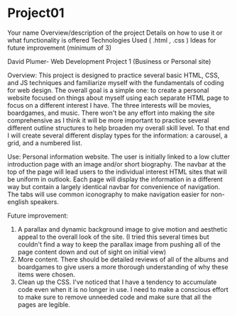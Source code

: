 # Project01
Your name
Overview/description of the project
Details on how to use it or what functionality is offered
Technologies Used ( .html , .css )
Ideas for future improvement (minimum of 3)

David Plumer- Web Development Project 1 (Business or Personal site)

Overview:
   This project is designed to practice several basic HTML, CSS, and JS techniques and familiarize myself with the fundamentals of 
coding for web design. The overall goal is a simple one: to create a personal website focused on things about myself using each separate HTML page to 
focus on a different interest I have. The three interests will be movies, boardgames, and music. There won't be any effort into making the site comprehensive
as I think it will be more important to practice several different outline structures to help broaden my overall skill level. To that end I will create several different display types for the information: a carousel, a grid, and a numbered list. 

Use:
    Personal information website. The user is initially linked to a low clutter introduction page with an image and/or short biography. The navbar at the top of the
page will lead users to the individual interest HTML sites that will be uniform in outlook. Each page will display the information in a different way but contain a largely identical navbar for convenience of navigation. The tabs will use common iconography to make navigation easier for non-english speakers. 

Future improvement:

1. A parallax and dynamic background image to give motion and aesthetic appeal to the overall look of the site. (I tried this several times but couldn't find a way to keep the parallax image from pushing all of the page content down and out of sight on initial view)
2. More content. There should be detailed reviews of all of the albums and boardgames to give users a more thorough understanding of why these items were chosen. 
3. Clean up the CSS. I've noticed that I have a tendency to accumulate code even when it is no longer in use. I need to make a conscious effort to make sure to remove unneeded code and make sure that all the pages are legible. 